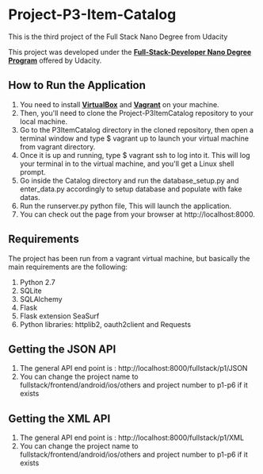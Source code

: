 

# Project-P3-Item-Catalog
This is the third project of the Full Stack Nano Degree from Udacity

This project was developed under the [**Full-Stack-Developer Nano Degree Program**](https://www.udacity.com/course/nd004) offered by Udacity.

**How to Run the Application**
-----------------------------------------------------------

1. You need to install [**VirtualBox**](https://www.virtualbox.org/) and [**Vagrant**](https://www.vagrantup.com/) on your machine.
2. Then, you'll need to clone the Project-P3ItemCatalog repository to your local machine.
3. Go to the P3ItemCatalog directory in the cloned repository, then open a terminal window and type $ vagrant up to launch your virtual machine from vagrant directory. 
4. Once it is up and running, type $ vagrant ssh to log into it. This will log your terminal in to the virtual machine, and you'll get a Linux shell prompt.
5. Go inside the Catalog directory and run the database_setup.py and enter_data.py accordingly to setup database and populate with fake datas.
6. Run the runserver.py python file, This will launch the application.
7. You can check out the page from your browser at http://localhost:8000.

**Requirements**
-----------------------------------------------------------

The project has been run from a vagrant virtual machine, but basically the main requirements are the following:
1. Python 2.7
2. SQLite
3. SQLAlchemy
4. Flask
5. Flask extension SeaSurf
6. Python libraries: httplib2, oauth2client and Requests


**Getting the JSON API**
-----------------------------------------------------------
1. The general API end point is : http://localhost:8000/fullstack/p1/JSON
2. You can change the project name to fullstack/frontend/android/ios/others and project number to p1-p6 if it exists

**Getting the XML API**
-----------------------------------------------------------
1. The general API end point is : http://localhost:8000/fullstack/p1/XML
2. You can change the project name to fullstack/frontend/android/ios/others and project number to p1-p6 if it exists

